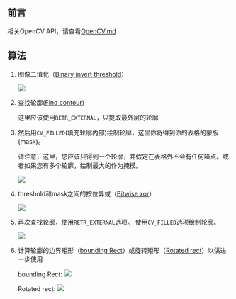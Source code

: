 ## 前言

相关OpenCV API，请查看[OpenCV.md](https://github.com/fnpac/pdf-table-analysis/tree/master/src/main/java/com/fnpac/pdf/table/analysis/opencv/OpenCV.md)

## 算法

1. 图像二值化（[Binary invert threshold](http://docs.opencv.org/doc/tutorials/imgproc/threshold/threshold.html#threshold-binary-inverted)）

    ![](../../../../../../../../../images/0ur6L.jpg)

2. 查找轮廓([Find contour](http://docs.opencv.org/doc/tutorials/imgproc/shapedescriptors/find_contours/find_contours.html))
    
    这里应该使用`RETR_EXTERNAL`，只提取最外层的轮廓
    
3. 然后用`CV_FILLED`(填充轮廓内部)绘制轮廓，这里你将得到你的表格的蒙版(mask)。
   
   请注意，这里，您应该只得到一个轮廓，并假定在表格外不会有任何噪点。或者如果您有多个轮廓，绘制最大的作为掩模。
   
   ![](../../../../../../../../../images/Gcj59.jpg)

4. threshold和mask之间的按位异或（[Bitwise xor](http://docs.opencv.org/modules/core/doc/operations_on_arrays.html#bitwise-xor)）

    ![](../../../../../../../../../images/QVYms.jpg)
    
5. 再次查找轮廓，使用`RETR_EXTERNAL`选项。 使用`CV_FILLED`选项绘制轮廓。
    
    ![](../../../../../../../../../images/MYUgR.jpg)
    
6. 计算轮廓的边界矩形（[bounding Rect](http://docs.opencv.org/doc/tutorials/imgproc/shapedescriptors/bounding_rects_circles/bounding_rects_circles.html)）或旋转矩形（[Rotated rect](http://docs.opencv.org/doc/tutorials/imgproc/shapedescriptors/bounding_rotated_ellipses/bounding_rotated_ellipses.html)）以供进一步使用
    
    bounding Rect:
    ![](../../../../../../../../../images/t1pBv.jpg)
   
    Rotated rect:
    ![](../../../../../../../../../images/qoMCo.jpg) 
    